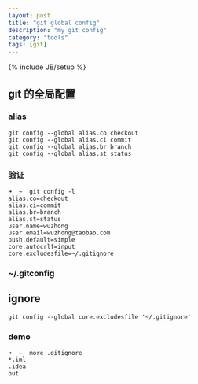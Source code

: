 ```yaml
---
layout: post
title: "git global config"
description: "my git config"
category: "tools"
tags: [git]
---
```

{% include JB/setup %}

## git 的全局配置

### alias

    git config --global alias.co checkout
    git config --global alias.ci commit
    git config --global alias.br branch
    git config --global alias.st status


### 验证

    ➜  ~  git config -l
    alias.co=checkout
    alias.ci=commit
    alias.br=branch
    alias.st=status
    user.name=wuzhong
    user.email=wuzhong@taobao.com
    push.default=simple
    core.autocrlf=input
    core.excludesfile=~/.gitignore

### ~/.gitconfig

## ignore

    git config --global core.excludesfile '~/.gitignore'


### demo

    ➜  ~  more .gitignore
    *.iml
    .idea
    out



